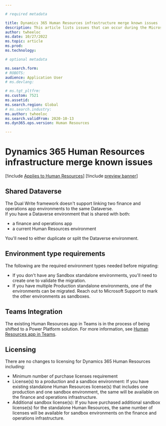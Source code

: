 ```yaml
---

# required metadata

title: Dynamics 365 Human Resources infrastructure merge known issues
description: This article lists issues that can occur during the Microsoft Dynamics 365 Human Resources infrastructure merge.
author: twheeloc
ms.date: 10/27/2022
ms.topic: article
ms.prod: 
ms.technology: 

# optional metadata

ms.search.form: 
# ROBOTS: 
audience: Application User
# ms.devlang: 

# ms.tgt_pltfrm: 
ms.custom: 7521
ms.assetid: 
ms.search.region: Global
# ms.search.industry: 
ms.author: twheeloc
ms.search.validFrom: 2020-10-13
ms.dyn365.ops.version: Human Resources

---
```

# Dynamics 365 Human Resources infrastructure merge known issues

[!include [Applies to Human Resources](../includes/applies-to-hr.md)]
[!include [preview banner](../includes/preview-banner.md)]

## Shared Dataverse

The Dual Write framework doesn't support linking two finance and operations app environments to the same Dataverse.  
If you have a Dataverse environment that is shared with both:
 - a finance and operations app  
 - a current Human Resources environment
  
 You'll need to either duplicate or split the Dataverse environment.   

## Environment type requirements 

The following are the required environment types needed before migrating:     

 - If you don't have any Sandbox standalone environments, you'll need to create one to validate the migration. 
 - If you have multiple Production standalone environments, one of the environments can be migrated. Reach out to Microsoft Support to mark the other environments as sandboxes. 


## Teams Integration 

The existing Human Resources app in Teams is in the process of being shifted to a Power Platform solution. For more information, see [Human Resources app in Teams](hr-admin-teams-leave-app.md).  

## Licensing  

There are no changes to licensing for Dynamics 365 Human Resources including:  

 - Minimum number of purchase licenses requirement  
 - License(s) to a production and a sandbox environment: If you have existing standalone Human Resources license(s) that includes one production and one sandbox 
 environment, the same will be available on the finance and operations infrastructure. 
 - Additional sandbox license(s): If you have purchased additional sandbox license(s) for the standalone Human Resources, the same number of licenses will be available for sandbox environments on the finance and operations infrastructure.  
